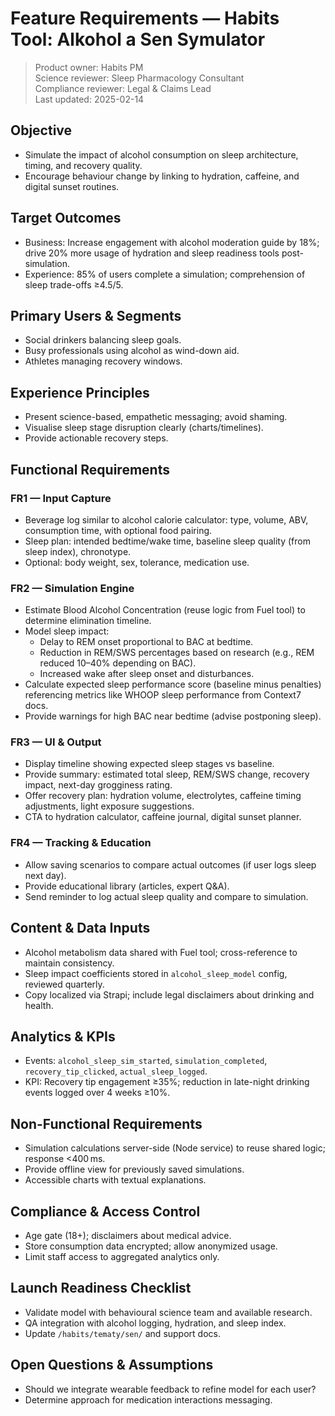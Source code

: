# Feature Requirements — Habits Tool: Alkohol a Sen Symulator

> Product owner: Habits PM  
> Science reviewer: Sleep Pharmacology Consultant  
> Compliance reviewer: Legal & Claims Lead  
> Last updated: 2025-02-14

## Objective
- Simulate the impact of alcohol consumption on sleep architecture, timing, and recovery quality.
- Encourage behaviour change by linking to hydration, caffeine, and digital sunset routines.

## Target Outcomes
- Business: Increase engagement with alcohol moderation guide by 18%; drive 20% more usage of hydration and sleep readiness tools post-simulation.
- Experience: 85% of users complete a simulation; comprehension of sleep trade-offs ≥4.5/5.

## Primary Users & Segments
- Social drinkers balancing sleep goals.
- Busy professionals using alcohol as wind-down aid.
- Athletes managing recovery windows.

## Experience Principles
- Present science-based, empathetic messaging; avoid shaming.
- Visualise sleep stage disruption clearly (charts/timelines).
- Provide actionable recovery steps.

## Functional Requirements

### FR1 — Input Capture
- Beverage log similar to alcohol calorie calculator: type, volume, ABV, consumption time, with optional food pairing.
- Sleep plan: intended bedtime/wake time, baseline sleep quality (from sleep index), chronotype.
- Optional: body weight, sex, tolerance, medication use.

### FR2 — Simulation Engine
- Estimate Blood Alcohol Concentration (reuse logic from Fuel tool) to determine elimination timeline.
- Model sleep impact:
    - Delay to REM onset proportional to BAC at bedtime.
    - Reduction in REM/SWS percentages based on research (e.g., REM reduced 10–40% depending on BAC).
    - Increased wake after sleep onset and disturbances.
- Calculate expected sleep performance score (baseline minus penalties) referencing metrics like WHOOP sleep performance from Context7 docs.
- Provide warnings for high BAC near bedtime (advise postponing sleep).

### FR3 — UI & Output
- Display timeline showing expected sleep stages vs baseline.
- Provide summary: estimated total sleep, REM/SWS change, recovery impact, next-day grogginess rating.
- Offer recovery plan: hydration volume, electrolytes, caffeine timing adjustments, light exposure suggestions.
- CTA to hydration calculator, caffeine journal, digital sunset planner.

### FR4 — Tracking & Education
- Allow saving scenarios to compare actual outcomes (if user logs sleep next day).
- Provide educational library (articles, expert Q&A).
- Send reminder to log actual sleep quality and compare to simulation.

## Content & Data Inputs
- Alcohol metabolism data shared with Fuel tool; cross-reference to maintain consistency.
- Sleep impact coefficients stored in `alcohol_sleep_model` config, reviewed quarterly.
- Copy localized via Strapi; include legal disclaimers about drinking and health.

## Analytics & KPIs
- Events: `alcohol_sleep_sim_started`, `simulation_completed`, `recovery_tip_clicked`, `actual_sleep_logged`.
- KPI: Recovery tip engagement ≥35%; reduction in late-night drinking events logged over 4 weeks ≥10%.

## Non-Functional Requirements
- Simulation calculations server-side (Node service) to reuse shared logic; response <400 ms.
- Provide offline view for previously saved simulations.
- Accessible charts with textual explanations.

## Compliance & Access Control
- Age gate (18+); disclaimers about medical advice.
- Store consumption data encrypted; allow anonymized usage.
- Limit staff access to aggregated analytics only.

## Launch Readiness Checklist
- Validate model with behavioural science team and available research.
- QA integration with alcohol logging, hydration, and sleep index.
- Update `/habits/tematy/sen/` and support docs.

## Open Questions & Assumptions
- Should we integrate wearable feedback to refine model for each user?
- Determine approach for medication interactions messaging.
